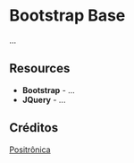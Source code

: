 # Bootstrap Base

...

## Resources

- **Bootstrap** - ...
- **JQuery** - ...

## Créditos

[Positrônica](http://positronica.com.br)
